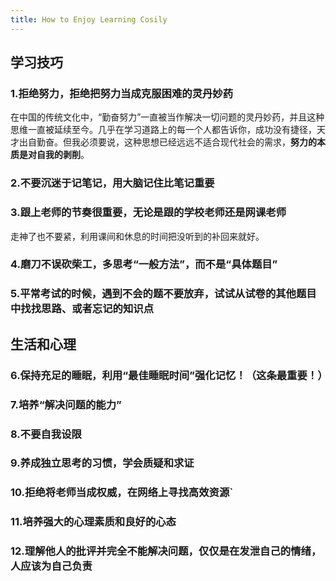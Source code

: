 ```yaml
---
title: How to Enjoy Learning Cosily
---
```


## 学习技巧

### 1.拒绝努力，拒绝把努力当成克服困难的灵丹妙药

在中国的传统文化中，“勤奋努力”一直被当作解决一切问题的灵丹妙药，并且这种思维一直被延续至今。几乎在学习道路上的每一个人都告诉你，成功没有捷径，天才出自勤奋。但我必须要说，这种思想已经远远不适合现代社会的需求，**努力的本质是对自我的剥削**。

### 2.不要沉迷于记笔记，用大脑记住比笔记重要

### 3.跟上老师的节奏很重要，无论是跟的学校老师还是网课老师

走神了也不要紧，利用课间和休息的时间把没听到的补回来就好。

### 4.磨刀不误砍柴工，多思考“一般方法”，而不是“具体题目”

### 5.平常考试的时候，遇到不会的题不要放弃，试试从试卷的其他题目中找找思路、或者忘记的知识点

## 生活和心理

### 6.保持充足的睡眠，利用“最佳睡眠时间”强化记忆！（这条最重要！）

### 7.培养“解决问题的能力”

### 8.不要自我设限

### 9.养成独立思考的习惯，学会质疑和求证

### 10.拒绝将老师当成权威，在网络上寻找高效资源`

### 11.培养强大的心理素质和良好的心态

### 12.理解他人的批评并完全不能解决问题，仅仅是在发泄自己的情绪，人应该为自己负责


